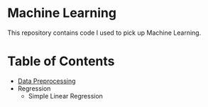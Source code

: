 # Machine Learning
This repository contains code I used to pick up Machine Learning.

# Table of Contents

* [Data Preprocessing](Part%201%20-%20Data%20Preprocessing/Section%201%20-%20Data%20Preprocessing/README.md)
* Regression
  * Simple Linear Regression

